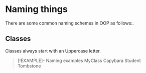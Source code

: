 # Naming things
There are some common naming schemes in OOP as follows:.
## Classes
Classes always start with an Uppercase letter.
> [!EXAMPLE]- Naming examples
> MyClass
> Capybara
> Student
> Tombstone

